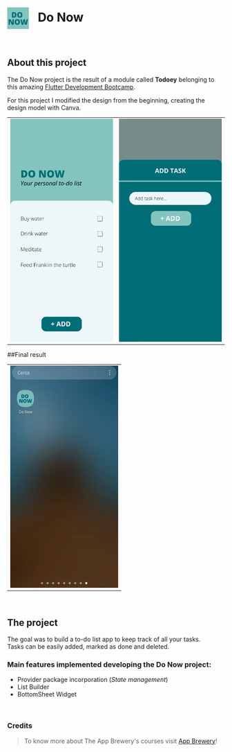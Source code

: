 <h1>
<img src="https://github.com/alesarritz/do-now/blob/9468bbdf7029c2557bba0379d27e2fd82d085285/logo.png" alt="appIcon" width=50 align="center"/>
&ensp;Do Now</h1>

</br>


## About this project
The Do Now project is the result of a
module called **Todoey** belonging to this amazing
<a href="https://www.udemy.com/course/flutter-bootcamp-with-dart/">
Flutter Development Bootcamp</a>.

<p>
For this project I modified the design from the beginning, creating the design model with Canva.
</p>

<table width="500px">
  <tr>
  <td width="250px" padding="10px"><img src="https://github.com/alesarritz/do-now/blob/9468bbdf7029c2557bba0379d27e2fd82d085285/1.png" alt="First_Screen"/> </td>
  <td width="250px" padding="10px"><img src="https://github.com/alesarritz/do-now/blob/9468bbdf7029c2557bba0379d27e2fd82d085285/2.png" alt="Second_Screem"/></td>
  </tr>
</table>

##Final result

<table width="500px">
  <tr>
  <td width="250px" padding="10px"><img src="https://github.com/alesarritz/do-now/blob/9468bbdf7029c2557bba0379d27e2fd82d085285/do_now.gif" alt="MyResult"/> </td>
  </tr>
</table>


</br>

## The project
The goal was to build a to-do list app to keep track of all your tasks.<br>
Tasks can be easily added, marked as done and deleted.

### Main features implemented developing the Do Now project:
- Provider package incorporation (*State management*)
- List Builder
- BottomSheet Widget

</br>

### Credits
>To know more about The App Brewery's courses visit <a href="https://www.appbrewery.co/">App Brewery</a>!
